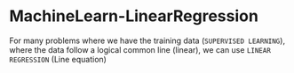 # MachineLearn-LinearRegression

For many problems where we have the training data (```SUPERVISED LEARNING```), where the data follow a logical common line (linear), we can use ```LINEAR REGRESSION``` (Line equation)

